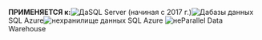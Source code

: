 <Token>**ПРИМЕНЯЕТСЯ к:**![Да](media/yes.png)SQL Server (начиная с 2017 г.)![Да](media/yes.png)базы данных SQL Azure![не](media/no.png)хранилище данных SQL Azure ![не](media/no.png)Parallel Data Warehouse</Token>

